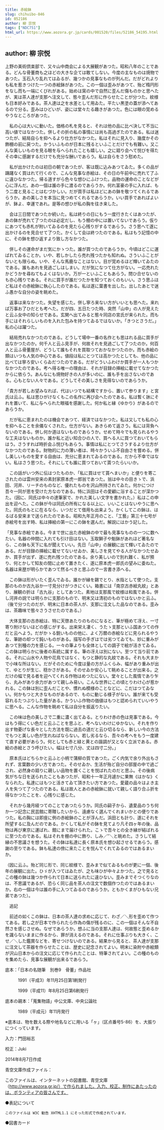 ```yaml
---
title: 赤絵鉢
slug: chihuibo-846
id: 052186
author: 柳 宗悦
tags: ["NDC751"]
html_url: https://www.aozora.gr.jp/cards/001520/files/52186_54195.html
---
```


## author: 柳 宗悦

上野の美術倶楽部で、又々山中商会による大展観があつた。昭和八年のことである。どんな骨董商も之ほどの大きな企ては敢てしない。今度の主なものは焼物であつた。玉石入り乱れてはゐるが、幾つかの見事なものが列んだ。だがどれよりも私を惹きつけた一つの赤絵鉢があつた。この一個は歪みがあつて、殆ど楕円形をなし而も一端にくびれがある。始めは窯の中で自然に歪んだ傷ものかと思へたが、実は茶人達が支那へ注文して、態々歪んだ形に作らせたことが分つた。紋様も日本好みである。茶人達は之を水差として用ゐた。平たい黒塗の蓋が添へてあるので分る。歪みはひどいが、姿には堂々たる趣きがあつた。色には眼の覚めるやうなところがあつた。

　私の心は大いに動いた。価格の札を見ると、それは他の品に比べ決して不当に高い値ではなかつた。併しその折の私の事情には尚も高過ぎたのである。私は迷つたが、結局自らを抑へるより仕方がなかつた。私はそれに見入り、幾度かその飾棚の前に戻つた。かういふものが日本に残るといふことだけでも有難い。又こんな美しいものを見る眼を与へられたことも嬉しい。之に廻り会へて悦びを得たその幸に感謝するだけでも充分な酬いであらう。私は自らをさう慰めた。

　私が出かけたのは初日の朝であつたが、客は既に込みあつてゐた。多くの品が躊躇なく買はれて行くので、こんな見事な赤絵は、その日の午前中に売れて了ふに違ひなかつた。帰る道すがら色々な想ひにふけつた。品物の運命のことなどが心に浮んだ。あの一個は誰の手に渡るのであらうか。何れ富豪の手に入れば、もう二度と見ることはむづかしい。だが買手は私ほどにあの鉢を敬つてくれるであらうか。あの美しさを本当に見つめてくれるであらうか。いい買手であればよいが、鉢よ、幸運であれ。是等の想ひが私の胸を往き来した。

　会は三日間であつたか続いた。私は終りの日にもう一度行きたくはあつたが、あの鉢が売れて了つたのは必定だし、もう棚の中には置いてないであらう。仮りにあつても赤札が附いてゐるのを見たら心残りがするであらう。さう思へて遂に出かけるのを見合せて了つた。かくして会は終つたのである。私はもう記憶の中に、その鉢を想ひ返すより致し方なかつた。

　併しその運命がまだ気にかゝつた。誰が買つたのであらうか。今頃はどこに運ばれてゐることか。いや、若しかしたら売れ残つたかも知れぬ。さういふことがないとも限らぬ。いや、そんな馬鹿なことはない。目が覚めるほど輝いてゐたのである。誰もあれを見過ごしはしまい。だが気になつて仕方がない。一応売れたかどうかを尋ねてもよくはないか。万が一といふこともあらう。問ひ合せないのも亦心残りである。それに買手が誰だつたかを知つておくのもいい。さう思ふほど私はその赤絵鉢に執心したのである。私は遂に葉書を出した。出したあとで迷ふ愚かな自分の姿を眺めた。

　返事は来なかつた。失望を感じた。併し寧ろ来ない方がいいとも思へた。来れば万事お了ひだとも考へた。だが四、五日たつた時、突然「山中」の人が見えたと云ふ女中の知らせである。玄関へ出てみると態々同店の宮氏が来られた。而も手にはそれらしいものを入れた包みを持つてゐるではないか。「きつとさうだ。」私の心は躍つた。

　結局売れなかつたのである。どうして場中一番の名作とも思はれる品に買手が出なかつたのか。何千人と云ふ見手が、何故それを見過ごして了つたのか。何百人と云ふ骨董屋が、どうして誰もそれを買取つておかなかつたのか。而も赤絵の類はいつも人気の中心である。値段は私にとつては高かつたとしても、他の品に比べては寧ろ安いくらゐだつたのである。だがどういふわけか買手が一人もつかなかつたのである。考へ得る唯一の理由は、それが目録の挿絵に載せてなかつたからに依らう。あんなにも焼物好きの人が多いのに、誰も手を出さないのである。心もとない人々である。どうしてその美しさを見得ないのであらうか。

「貴方が若しお望みなれば、代はいつでも結構ですから、置いて参ります」と宮氏は云ふ。私は思ひがけなくもこの名作に再び会へたのである。私は暫く牀にそれを置いて、私に与へられた眼福を感謝した。何か私と縁《ゆかり》があるのであらうか。

　だが私に恵まれたのは機会であつて、経済ではなかつた。私は又しても私の心を抑へることを余儀なくされた。仕方がない。あきらめて返さう。私には背負へないのである。併し何か道はないものであらうか。せめて時々でも見られるやうな工夫はないものか。誰か私と近い知合ひの人で、買へる人に買つておいてもらはう。さうすれば時折会ふ悦びもあらう。事情は私にとつてさうするより仕方がなかつたのである。財物的に力の薄い者は、時々かういふ不自由さを嘗める。併し美しいものを愛する自由は、充分に恵まれてゐるのである。だから不幸ではない。私はさう思つた。それにしても誰に買つておいて貰つたらいいか。

　この話がいつ外に伝はつたものか、「私に買はせて貰へまいか」と便りを寄こされたのは雲州安来の素封家原本虎一郎翁であつた。翁は中々の目きゝで、浜田、河井、リーチのものなど、優れたものを沢山所持されてゐた。何かにつけ吾々一同が恩を受けた方なのである。特に浜田はその愛顧に浴することが深かつた。（因に、同氏は中々の達筆家で、かれた美しい文字を書かれた。）私はこの申出を迎へた。この鉢が今は同氏の所有になる以上に、いいことはないやうに思へた。同氏のもとに在るなら、いつだとて借用も出来よう。かくしてこの鉢は、はるばる安来まで送られたのである。昭和九年正月のこと、「工藝」第三十七号が赤絵号を出す時、私は挿絵の第一にこの鉢を選んだ。解説にはかう記した。

「見事な赤絵である。今まで世に出た赤絵鉢の中で最も見事なものの一つに数へたい。名器の仲間に入れても引け目はない。玉取獅子や魁鉢があれほど著名なら、この鉢も天下に名が聞えていい。先日「山中」の展観に出て輝いてゐたのである。だが目録の挿絵に載せてないせゐか、美しさを見てやる人がなかつたせゐか、買手が出ず、遂に売れ残つたのである。余り美しいので別れ難く、私が預り、何とかして知友の間に止めて置きたく、遂に原本虎一郎氏の望みに委ねた。名器は来歴が明らかであつて然るべきと思ふので一言書き添へる。

　この鉢は形がいたく歪んでゐる。誰かが縁を錫でとり、水指として使つた。支那のものか古九谷か一寸見分けがつきにくい。箱書には「南京古赤絵丸紋」とあり、展観の折は「古九谷」としてあつた。素地は支那風で紋様は和風である。併し河井の説では明らかに支那のもので、明末又は清初のものではないかと云ふ。（後で分つたのだが、明末に日本の茶人が、支那に注文した品なのである。歪みは、茶趣味で態々さうさせたのである。）

　大体支那の古赤絵は、特に天啓あたりのものになると、筆が極めて冴え、一寸寄り附けないほどの感じがする。出来栄え凄く、うたゝ支那といふ国あつての作だと云へよう。だがかゝる鋭いものの他に、よく万暦の赤絵などに見られるやうな、筆跡の却つて鈍いものがある。描写の手ぎはでは劣つてゐても、妙に重みがあつて別種の力を感じる。一々の筆よりも全体としての調子で絵が活きてゐる。この鉢は明らかに後者の系統に属する。筆の冴えは別にない。至つて当り前である。それに山水や人物や花鳥ではなく、もつと静的な丸紋である。それも大まかで小味な所はない。だがそのために今度は量の方がふくらみ、幅があり重みが出て、ゆとりが生じ、穏かさがある。そのせゐか安心して眺めることが出来る。之だけの幅で見る者を迎へてくれる作物はめつたにない。堂々とした風情であり乍ら、丸みがあり余力があつて親しみ易い。こんな世界にこの頃とりわけ心が惹かれる。この鉢は別に歪んだことや、慣れぬ模様のことなどに、こだはつてゐない。何かもつと大きなものがあるので、ものに動じる様子がない。誰が来ても受容れるたつぷりした量がある。かういふ作物の価値はもつと認められていいやうに思へる。こんな作物を眺めて私は自分を振返りたい。

　この味は色の美しさで二重に濃く出てゐる。とりわけ赤の色は見事である。今はもう得にくい色だと云ふことを思ふと、考へないわけにゆかない。それを作り出す物憂げな長々とした方法を既に過去の道だと云ひ切るなら、新しい今の方法でもつと美しい色が生れねばならない。若し劣るなら、吾々の考へをもう一度建て直す必要があらう。何としても赤と緑と黄との諧調が又となく立派である。赤絵の赤絵とさう呼びたい。幅は七寸八分、丈は四寸二分。」

　原本氏はどちらかと云ふと小柄で蒲柳の質であつた。ごく内気で余り外出もされず、言葉数の少い方であつた。そのせゐか、生活が殆ど自分の部屋の中で過ごされ、必然身の廻りに親しい品物を置くことを悦ばれたのだと思ふ。その後病気がちな日を送られたこともあつたが、昭和十一年正月遽かに果無《はかな》くなられた。私達にはもつと活きてゐて頂きたい方であつた。愛蔵の品々はよき主人を失つて了つたのである。私は故人とあの赤絵鉢に就いて親しく語り合ふ折を得なかつたことを、心残りに感じた。

　それから幾月経つてのことであつたらうか。同氏の嗣子から、遺愛品のうち何か一つ記念に民芸館に寄贈したいから、遠慮なく選んでくれまいかとの便りであつた。私の胸には即座に例の赤絵鉢のことが浮んだ。浜田とも計り、遂にそれを所望するに及んだのである。かくして私がその鉢を見てより凡そ四ヶ年の後、品物は再び東京に運ばれ、館にまで届けられた。こゝで吾々との全き縁が結ばれるに至つたのである。私はそれを棚の中に飾り、しみ／″＼と眺めた。さうして結縁の不思議さを想うた。その鉢は私達に長く原本氏を想ひ起させるであらう。感謝の至りである。鉢も私達の傍に来たことを悦んでくれてゐるのではあるまいか。

（因に云ふ。殆ど同じ形で、同じ紋様で、歪みまで似てゐるものが更に一個、後年の展観に出た。ひゞが入つてはゐたが、之も味ひが中々よかつた。之で見るとこの種の鉢は幾つか作られて日本に送られたに違ひない。歪みまでそつくりなのは、不思議であるが、恐らく同じ品を茶人の注文で数個作つたのではあるまいか。右の一個は今は誰の手に入つてゐるのであらうか。ともかくまがひもない兄弟であつた）。



　追記

　前述の如くこの鉢は、日本の茶人達の求めに応じて、わざ／＼形を歪めて作つてある。若し之が日本で作られたら作為の傷が残るのに、この一個はそんな不自然さを感じさせぬ。なぜであらうか。想ふに当の支那人達は、何故態と歪めるかを識らないままに作るから、罪が消えるのである。それに仕事ぶりも大きく、こせ／＼した鑑賞などを、寄せつけないのである。結果から見ると、茶人達が支那に注文して茶器を作らせたことは、歴史に記念されてよい。明末に染附や赤絵類が沢山日本からの注文に応じて作られたことは、特筆されてよい。この種のものを集めたら、見事な展観が出来るであらう。













底本：「日本の名随筆　別巻9　骨董」作品社

　　　1991（平成3）年11月25日第1刷発行

　　　1999（平成11）年8月25日第6刷発行

底本の親本：「蒐集物語」中公文庫、中央公論社

　　　1989（平成元）年11月発行

※底本は、物を数える際や地名などに用いる「ヶ」（区点番号5-86）を、大振りにつくっています。

入力：門田裕志

校正：Juki

2014年8月7日作成

青空文庫作成ファイル：

このファイルは、インターネットの図書館、青空文庫（http://www.aozora.gr.jp/）で作られました。入力、校正、制作にあたったのは、ボランティアの皆さんです。











●表記について


	このファイルは W3C 勧告 XHTML1.1 にそった形式で作成されています。







●図書カード
